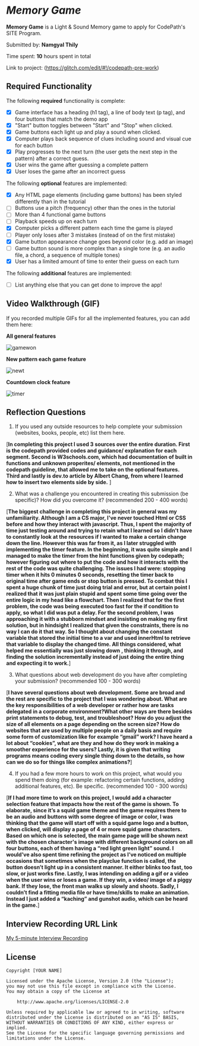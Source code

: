 # *Memory Game*

**Memory Game** is a Light & Sound Memory game to apply for CodePath's SITE Program. 

Submitted by: **Namgyal Thily**

Time spent: **10** hours spent in total

Link to project: (https://glitch.com/edit/#!/codepath-pre-work)

## Required Functionality

The following **required** functionality is complete:

* [X] Game interface has a heading (h1 tag), a line of body text (p tag), and four buttons that match the demo app
* [X] "Start" button toggles between "Start" and "Stop" when clicked. 
* [X] Game buttons each light up and play a sound when clicked. 
* [X] Computer plays back sequence of clues including sound and visual cue for each button
* [X] Play progresses to the next turn (the user gets the next step in the pattern) after a correct guess. 
* [X] User wins the game after guessing a complete pattern
* [X] User loses the game after an incorrect guess

The following **optional** features are implemented:

* [X] Any HTML page elements (including game buttons) has been styled differently than in the tutorial
* [ ] Buttons use a pitch (frequency) other than the ones in the tutorial
* [ ] More than 4 functional game buttons
* [ ] Playback speeds up on each turn
* [X] Computer picks a different pattern each time the game is played
* [ ] Player only loses after 3 mistakes (instead of on the first mistake)
* [X] Game button appearance change goes beyond color (e.g. add an image)
* [ ] Game button sound is more complex than a single tone (e.g. an audio file, a chord, a sequence of multiple tones)
* [X] User has a limited amount of time to enter their guess on each turn

The following **additional** features are implemented:

- [ ] List anything else that you can get done to improve the app!

## Video Walkthrough (GIF)


If you recorded multiple GIFs for all the implemented features, you can add them here:

**All general features**


![gamewon](https://user-images.githubusercontent.com/74562633/160172920-f45f2d13-11cc-4add-96cf-aae6fdd15a31.gif)

**New pattern each game feature**


![newt](https://user-images.githubusercontent.com/74562633/160175272-b2e90206-81df-4587-9bbb-9b48c4b93f5f.gif)

**Countdown clock feature**


![timer](https://user-images.githubusercontent.com/74562633/160175246-65c85cb5-d7d5-4dc5-baa8-e01d3202d3a4.gif)



## Reflection Questions
1. If you used any outside resources to help complete your submission (websites, books, people, etc) list them here. 

[**In completing this project I used 3 sources over the entire duration. First is the codepath provided codes and guidance/ explanation for each segment. Second is W3schools.com, which had documentation of built in functions and unknown properites/ elements, not mentioned in the codepath guideline, that allowed me to take on the optional features. Third and lastly is dev.to article by Albert Chang, from where I learned how to insert two elements side by side.** ]

2. What was a challenge you encountered in creating this submission (be specific)? How did you overcome it? (recommended 200 - 400 words) 

[**The biggest challenge in completing this project in general was my unfamiliarity. Although I am a CS major, I've never touched Html or CSS before and how they interact with javascript. Thus, I spent the majority of time just testing around and trying to retain what I learned so I didn't have to constantly look at the resources if I wanted to make a certain change down the line. However this was far from it, as I later struggled with implementing the timer feature. In the beginning, it was quite simple and I managed to make the timer from the hint functions given by codepath; however figuring out where to put the code and how it interacts with the rest of the code was quite challenging. The issues I had were: stopping timer when it hits 0 minutes 0 seconds, resetting the timer back to original time after game ends or stop button is pressed. To combat this I spent a huge chunk of time just doing trial and error, but at certain point I realized that it was just plain stupid and spent some time going over the entire logic in my head like a flowchart. Then I realized that for the first problem, the code was being executed too fast for the if condition to apply, so what I did was put a delay. For the second problem, I was approaching it with a stubborn mindset and insisting on making my first solution, but in hindsight I realized that given the constraints, there is no way I can do it that way. So I thought about changing the constant variable that stored the initial time to a var and used innerHtml to retrieve that variable to display the changed time. All things considered, what helped me essentially was just slowing down , thinking it through, and finding the solution incrementally instead of just doing the entire thing and expecting it to work.**]

3. What questions about web development do you have after completing your submission? (recommended 100 - 300 words) 

[**I have several questions about web development. Some are broad and the rest are specific to the project that I was wondering about. What are the key responsibilities of a web developer or rather how are tasks delegated in a corporate environment?What other ways are there besides print statements to debug, test, and troubleshoot? How do you adjust the size of all elements on a page depending on the screen size? How do websites that are used by multiple people on a daily basis and require some form of customization like for example “gmail” work? I have heard a lot about “cookies”, what are they and how do they work in making a smoother experience for the users? Lastly, it is given that writing programs  means coding every single thing down to the details, so how can we do so for things like complex animations?**]

4. If you had a few more hours to work on this project, what would you spend them doing (for example: refactoring certain functions, adding additional features, etc). Be specific. (recommended 100 - 300 words) 

[**If I had more time to work on this project, I would add a character selection feature that impacts how the rest of the game is shown. To elaborate, since it’s a squid game theme and the game requires there to be an audio and buttons with some degree of image or color, I was thinking that the game will start off with a squid game logo and a button, when clicked, will display a page of 4 or more squid game characters. Based on which one is selected, the main game page will be shown next with the chosen character's image with different background colors on all four buttons, each of them having a “red light green light” sound. I would’ve also spent time refining the project as I’ve noticed on multiple occasions that sometimes when the playclue function is called, the button doesn’t light up in a consistent manner. It either blinks too fast, too slow, or just works fine. Lastly, I was intending on adding a gif or a video when the user wins or loses a game. If they win, a video/ image of a piggy bank. If they lose, the front man walks up slowly and shoots. Sadly, I couldn’t find a fitting media file or have time/skills to make an animation. Instead I just added a “kaching” and gunshot audio, which can be heard in the game.**]



## Interview Recording URL Link

[My 5-minute Interview Recording](https://ccny.zoom.us/rec/share/hgLb_YO7TqHEHIZnufjn2ITBGqxbRF0101FikQq6cYzcu-fe6CNsbNCqhixTycSD.Op1UbeE8cQvK6NeQ?startTime=1648693634000)


## License

    Copyright [YOUR NAME]

    Licensed under the Apache License, Version 2.0 (the "License");
    you may not use this file except in compliance with the License.
    You may obtain a copy of the License at

        http://www.apache.org/licenses/LICENSE-2.0

    Unless required by applicable law or agreed to in writing, software
    distributed under the License is distributed on an "AS IS" BASIS,
    WITHOUT WARRANTIES OR CONDITIONS OF ANY KIND, either express or implied.
    See the License for the specific language governing permissions and
    limitations under the License.
